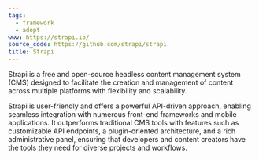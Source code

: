 ```yaml
---
tags:
  - framework
  - adopt
www: https://strapi.io/
source_code: https://github.com/strapi/strapi
title: Strapi
---
```


Strapi is a free and open-source headless content management system (CMS) designed to facilitate the creation and management of content across multiple platforms with flexibility and scalability.

Strapi is user-friendly and offers a powerful API-driven approach, enabling seamless integration with numerous front-end frameworks and mobile applications. It outperforms traditional CMS tools with features such as customizable API endpoints, a plugin-oriented architecture, and a rich administrative panel, ensuring that developers and content creators have the tools they need for diverse projects and workflows.